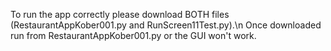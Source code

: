 To run the app correctly please download BOTH files (RestaurantAppKober001.py and RunScreen11Test.py).\n
Once downloaded run from RestaurantAppKober001.py or the GUI won't work.

